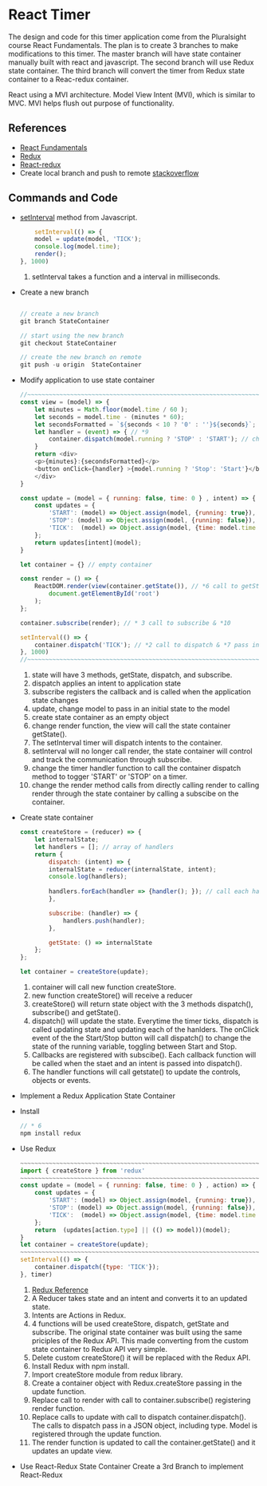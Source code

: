 # React Timer
The design and code for this timer application come from the Pluralsight course React Fundamentals. The plan is to create 3 branches to make modifications to this timer. The master branch will have state container manually built with react and javascript. The second branch will use Redux state container. The third branch will convert the timer from Redux state container to a Reac-redux container.

React using a MVI architecture. Model View Intent (MVI), which is similar to MVC. MVI helps flush out purpose of functionality. 

## References
* [React Fundamentals](https://app.pluralsight.com/library/courses/react-fundamentals-update/table-of-contents)
* [Redux](https://redux.js.org/)
* [React-redux](https://react-redux.js.org/)
* Create local branch and push to remote [stackoverflow](https://stackoverflow.com/questions/1519006/how-do-you-create-a-remote-git-branch)

## Commands and Code
* [setInterval](https://developer.mozilla.org/en-US/docs/Web/API/WindowOrWorkerGlobalScope/setInterval) method from Javascript.
    ```Javascript
        setInterval(() => {
        model = update(model, 'TICK');
        console.log(model.time);
        render();
    }, 1000)
    ```
    1. setInterval takes a function and a interval in milliseconds.
* Create a new branch
    ```JavaScript

   // create a new branch
   git branch StateContainer
   
   // start using the new branch
   git checkout StateContainer
   
   // create the new branch on remote
   git push -u origin  StateContainer
    ```

* Modify application to use state container
    ```Javascript
    //~~~~~~~~~~~~~~~~~~~~~~~~~~~~~~~~~~~~~~~~~~~~~~~~~~~~~~~~~~~~~~~~~~~~~~~~~~~~~~~~~~~~~~~~~~~~~~~~~~~~~~~~
    const view = (model) => { 
        let minutes = Math.floor(model.time / 60 );
        let seconds = model.time - (minutes * 60);
        let secondsFormatted = `${seconds < 10 ? '0' : ''}${seconds}`;
        let handler = (event) => { // *9 
            container.dispatch(model.running ? 'STOP' : 'START'); // change to dispatch on container
        }
        return <div>
        <p>{minutes}:{secondsFormatted}</p>
        <button onClick={handler} >{model.running ? 'Stop': 'Start'}</button>
        </div>
    }

    const update = (model = { running: false, time: 0 } , intent) => { // *4 
        const updates = {
            'START': (model) => Object.assign(model, {running: true}),
            'STOP': (model) => Object.assign(model, {running: false}),
            'TICK':  (model) => Object.assign(model, {time: model.time + (model.running ? 1 : 0 )})
        };
        return updates[intent](model);
    }

    let container = {} // empty container

    const render = () => {
        ReactDOM.render(view(container.getState()), // *6 call to getState
            document.getElementById('root')
        );
    };

    container.subscribe(render); // * 3 call to subscribe & *10

    setInterval(() => {
        container.dispatch('TICK'); // *2 call to dispatch & *7 pass in intent  & *8 
    }, 1000)
    //~~~~~~~~~~~~~~~~~~~~~~~~~~~~~~~~~~~~~~~~~~~~~~~~~~~~~~~~~~~~~~~~~~~~~~~~~~~~~~~~~~~~~~~~~~~~~~~~~~~~~~~~
    ```
    1.  state will have 3 methods, getState, dispatch, and subscribe.
    2.  dispatch applies an intent to application state
    3.  subscribe registers the callback and is called when the application state changes
    4.  update, change model to pass in an initial state to the model
    5.  create state container as an empty object
    6.  change render function, the view will call the state container getState().
    7.  The setInterval timer will dispatch intents to the container.
    8.  setInterval will no longer call render, the state container will control and track the communication through subscribe.
    9.  change the timer handler function to call the container dispatch method to togger 'START' or 'STOP' on a timer. 
    10. change the render method calls from directly calling render to calling render through the state container by calling a subscibe on the container.

* Create state container 
    ```Javascript
    const createStore = (reducer) => {
        let internalState;
        let handlers = []; // array of handlers
        return {
            dispatch: (intent) => {
            internalState = reducer(internalState, intent);
            console.log(handlers);
            
            handlers.forEach(handler => {handler(); }); // call each handler
            },

            subscribe: (handler) => {
                handlers.push(handler);
            },

            getState: () => internalState
        };
    };

    let container = createStore(update);

    ```
    1. container will call new function createStore.
    2. new function createStore() will receive a reducer
    3. createStore() will return state object with the 3 methods dispatch(), subscribe() and getState().
    4. dispatch() will update the state. Everytime the timer ticks, dispatch is called updating state and updating each of the hanlders. The onClick event of the the Start/Stop button will call dispatch() to change the state of the running variable, toggling between Start and Stop.
    5. Callbacks are registered with subscibe(). Each callback function will be called when the staet and an intent is passed into dispatch().
    6. The handler functions will call getstate() to update the controls, objects or events.

* Implement a Redux Application State Container
* Install
   
    ```Javascript
    // * 6
    npm install redux 
    ```
* Use Redux
    ```Javascript
    ~~~~~~~~~~~~~~~~~~~~~~~~~~~~~~~~~~~~~~~~~~~~~~~~~~~~~~~~~~~~~~~~~~~~~~~~~~~~~~~~~~~~~~~~~~~~~
    import { createStore } from 'redux'
    ~~~~~~~~~~~~~~~~~~~~~~~~~~~~~~~~~~~~~~~~~~~~~~~~~~~~~~~~~~~~~~~~~~~~~~~~~~~~~~~~~~~~~~~~~~~~~
    const update = (model = { running: false, time: 0 } , action) => {
        const updates = {
            'START': (model) => Object.assign(model, {running: true}),
            'STOP': (model) => Object.assign(model, {running: false}),
            'TICK':  (model) => Object.assign(model, {time: model.time + (model.running ? 1 : 0 )})
        };
        return  (updates[action.type] || (() => model))(model);
    }
    let container = createStore(update);
    ~~~~~~~~~~~~~~~~~~~~~~~~~~~~~~~~~~~~~~~~~~~~~~~~~~~~~~~~~~~~~~~~~~~~~~~~~~~~~~~~~~~~~~~~~~~~~~
    setInterval(() => {
        container.dispatch({type: 'TICK'});
    }, timer)
    ```
    1. [Redux Reference](https://react-redux.js.org/)
    2. A Reducer takes state and an intent and converts it to an updated state.
    3. Intents are Actions in Redux.
    4. 4 functions will be used createStore, dispatch, getState and subscribe. The original state container was built using the same priciples of the Redux API. This made converting from the custom state container to Redux API very simple.
    5. Delete custom createStore() it will be replaced with the Redux API.
    6. Install Redux with npm install.
    7. Import createStore module from redux library.
    8. Create a container object with Redux.createStore passing in the update function.
    9. Replace call to render with call to container.subscribe() registering render function.
    10. Replace calls to update with call to dispatch container.dispatch(). The calls to dispatch pass in a JSON object, including type. Model is registered through the update function.
    11. The render function is updated to call the container.getState() and it updates an update view.
    
* Use React-Redux State Container
Create a 3rd Branch to implement React-Redux

